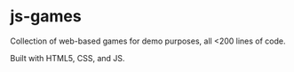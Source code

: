 # js-games
Collection of web-based games for demo purposes, all &lt;200 lines of code.

Built with HTML5, CSS, and JS.